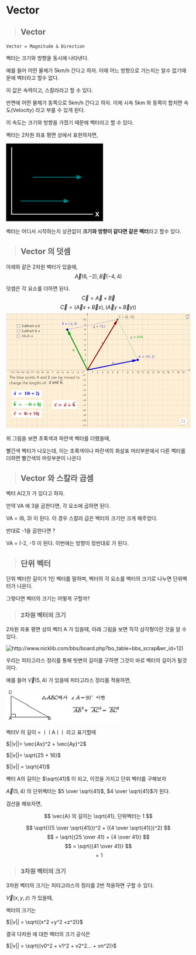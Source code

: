 # Vector


> ## Vector

`Vector = Magnitude & Direction`

벡터는 크기와 방향을 동시에 나타낸다.

예를 들어 어떤 물체가 5km/h 간다고 하자. 이때 어느 방향으로 가는지는 알수 없기때문에 벡터라고 할수 없다.

이 값은 속력이고, 스칼라라고 할 수 있다.

반면에 어떤 물체가 동쪽으로 5km/h 간다고 하자. 이제 시속 5km 와 동쪽이 합치면 속도(Velocity) 라고 부를 수 있게 된다. 

이 속도는 크기와 방향을 가졌기 때문에 벡터라고 할 수 있다.

벡터는 2차원 좌표 평면 상에서 표현하자면,   

![](../img/2019-02-14-21-51-18.png)


벡터는 어디서 시작하는지 상관없이 **크기와 방향이 같다면 같은 벡터**라고 할수 있다.
 
> ## Vector 의 덧셈

아래와 같은 2차원 벡터가 있을때,
$$
\vec{A}(6 ,-2) , \vec{B}(-4, 4 )
$$

덧셈은 각 요소를 더하면 된다.
$$
\vec{C} = \vec{A} + \vec{B}
$$
$$
\vec{C} = (\vec{A}x+\vec{B}x) ,(\vec{A}y+\vec{B}y))  
$$
![](/img/2019-02-14-22-13-33.png)
 
 위 그림을 보면 초록색과 파란색 벡터를 더했을때, 

 빨간색 벡터가 나오는데, 이는 초록색이나 파란색의 화살표 머리부분에서 다른 벡터를 더하면 빨간색의 머릿부분이 나온다

> ## Vector 와 스칼라 곱셈


벡터 A(2,1) 가 있다고 하자.

만약 VA 에 3을 곱한다면, 각 요소에 곱하면 된다.

VA = (6, 3) 이 된다. 이 경우 스칼라 곱은 벡터의 크기만 크게 해주었다.

반대로 -1을 곱한다면 ? 

VA = (-2, -1) 이 된다. 이번에는 방향이 정반대로 가 된다.

> ## 단위 벡터

단위 벡터란 길이가 1인 벡터를 말하며, 벡터의 각 요소를 벡터의 크기로 나누면 단위벡터가 나온다.

그렇다면 벡터의 크기는 어떻게 구할까?

> ### 2차원 벡터의 크기

2차원 좌표 평면 상의 벡터 A 가 있을때, 아래 그림을 보면 직각 삼각형이란 것을 알 수있다.

![http://www.nicklib.com/bbs/board.php?bo_table=bbs_scrap&wr_id=12)](https://t1.daumcdn.net/cfile/tistory/1828E5394D76522D23)

우리는 피타고라스 정리를 통해 빗변의 길이를 구하면 그것이 바로 벡터의 길이가 될것이다.

예를 들어 $\vec{V}(5,4)$ 가 있을때 피타고라스 정리를 적용하면,

![](../img/2019-02-14-23-20-35.png)

벡터V 의 길이 = ㅣㅣAㅣㅣ 라고 표기할때

$||v||= \vec{Ax}^2 + \vec{Ay}^2$

$||v||= \sqrt{25 + 16}$

$||v|| = \sqrt{41}$

벡터 A의 길이는 $\sqrt{41}$ 이 되고, 이것을 가지고 단위 벡터를 구해보자

$\vec{A}(5,4)$ 의 단위벡터는 $5 \over \sqrt{41}$, $4 \over \sqrt{41}$가 된다.

검산을 해보자면,

$$
\vec{A} 의 길이는  \sqrt{41}, 단위벡터는 1
$$

$$
 \sqrt{({5 \over \sqrt{41}})^2 + ({4 \over \sqrt{41}})^2} 
$$
$$
 = \sqrt{{25 \over 41} + {4 \over 41}} 
$$
$$
 = \sqrt{{41 \over 41}} 
$$
$$
 = 1
$$

> ### 3차원 벡터의 크기

3차원 벡터의 크기는 피타고라스의 정리를 2번 적용하면 구할 수 있다.

$\vec{V}(x,y,z)$ 가 있을때, 

벡터의 크기는

$||v|| = \sqrt{(x^2 +y^2 +z^2)}$

결국 다차원 에 대한 벡터의 크기 공식은


$||v|| =  \sqrt{(v0^2 + v1^2 + v2^2... + vn^2)}$